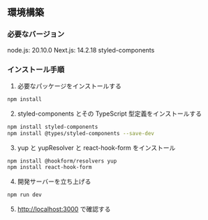 ## 環境構築

### 必要なバージョン

node.js: 20.10.0
Next.js: 14.2.18
styled-components

### インストール手順

1. 必要なパッケージをインストールする

```bash
npm install
```

2. styled-components とその TypeScript 型定義をインストールする

```bash
npm install styled-components
npm install @types/styled-components --save-dev
```

3. yup と yupResolver と react-hook-form をインストール

```bash
npm install @hookform/resolvers yup
npm install react-hook-form
```

4. 開発サーバーを立ち上げる

```bash
npm run dev
```

5. [http://localhost:3000](http://localhost:3000) で確認する
